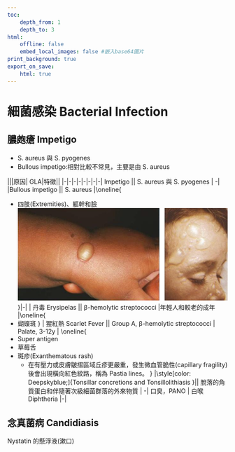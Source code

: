 ```yaml
---
toc:
    depth_from: 1
    depth_to: 3
html:
    offline: false
    embed_local_images: false #嵌入base64圖片
print_background: true
export_on_save:
    html: true
---
```



# 細菌感染 Bacterial Infection

## 膿皰瘡 Impetigo

- S. aureus 與 S. pyogenes 
- Bullous impetigo:相對比較不常見，主要是由 S. aureus 


|||原因| GLA|特徵||
|-|-|-|-|-|-|-|-|
Impetigo || S. aureus 與 S. pyogenes | -|
|Bullous impetigo || S. aureus |\oneline{
- 四肢(Extremities)、軀幹和臉
![alt text](paste_src/口病_感染.png)
}|-|
| 丹毒 Erysipelas || β-hemolytic streptococci |年輕人和較老的成年 |\oneline{
- 蝴蝶斑
}
| 猩紅熱 Scarlet Fever || Group A, β-hemolytic streptococci | Palate, 3-12y | \oneline{
- Super antigen
- 草莓舌
- 斑疹(Exanthematous rash)
  - 在有壓力或皮膚皺摺區域丘疹更嚴重，發生微血管脆性(capillary fragility)後會出現橫向紅色紋路，稱為 Pastia lines。
}
|\style[color: Deepskyblue;]{Tonsillar concretions and Tonsillolithiasis }|| 脫落的角質蛋白和伴隨著次級細菌群落的外來物質 | -| 口臭，PANO 
|  白喉 Diphtheria |-|



## 念真菌病 Candidiasis

Nystatin 的懸浮液(漱口)
